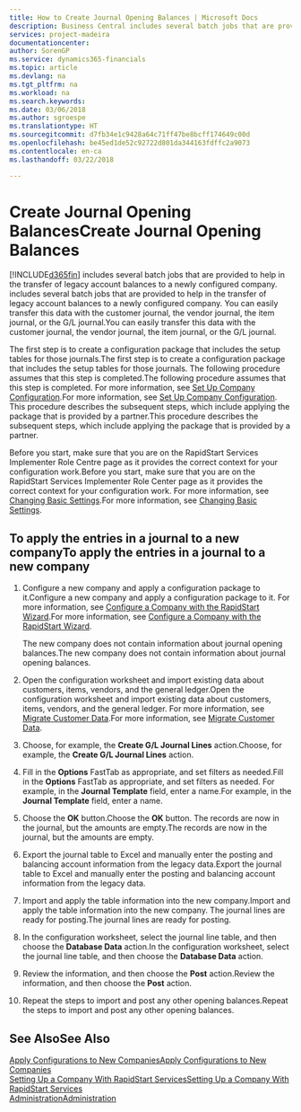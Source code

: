 ```yaml
---
title: How to Create Journal Opening Balances | Microsoft Docs
description: Business Central includes several batch jobs that are provided to help in the transfer of legacy account balances to a newly configured company. You can easily transfer this data with journals postings.
services: project-madeira
documentationcenter: 
author: SorenGP
ms.service: dynamics365-financials
ms.topic: article
ms.devlang: na
ms.tgt_pltfrm: na
ms.workload: na
ms.search.keywords: 
ms.date: 03/06/2018
ms.author: sgroespe
ms.translationtype: HT
ms.sourcegitcommit: d7fb34e1c9428a64c71ff47be8bcff174649c00d
ms.openlocfilehash: be45ed1de52c92722d801da344163fdffc2a9073
ms.contentlocale: en-ca
ms.lasthandoff: 03/22/2018

---
```

# <a name="create-journal-opening-balances"></a><span data-ttu-id="74430-104">Create Journal Opening Balances</span><span class="sxs-lookup"><span data-stu-id="74430-104">Create Journal Opening Balances</span></span>
[!INCLUDE[d365fin](includes/d365fin_md.md)]<span data-ttu-id="74430-105"> includes several batch jobs that are provided to help in the transfer of legacy account balances to a newly configured company.</span><span class="sxs-lookup"><span data-stu-id="74430-105"> includes several batch jobs that are provided to help in the transfer of legacy account balances to a newly configured company.</span></span> <span data-ttu-id="74430-106">You can easily transfer this data with the customer journal, the vendor journal, the item journal, or the G/L journal.</span><span class="sxs-lookup"><span data-stu-id="74430-106">You can easily transfer this data with the customer journal, the vendor journal, the item journal, or the G/L journal.</span></span>

<span data-ttu-id="74430-107">The first step is to create a configuration package that includes the setup tables for those journals.</span><span class="sxs-lookup"><span data-stu-id="74430-107">The first step is to create a configuration package that includes the setup tables for those journals.</span></span> <span data-ttu-id="74430-108">The following procedure assumes that this step is completed.</span><span class="sxs-lookup"><span data-stu-id="74430-108">The following procedure assumes that this step is completed.</span></span> <span data-ttu-id="74430-109">For more information, see [Set Up Company Configuration](admin-set-up-company-configuration.md).</span><span class="sxs-lookup"><span data-stu-id="74430-109">For more information, see [Set Up Company Configuration](admin-set-up-company-configuration.md).</span></span> <span data-ttu-id="74430-110">This procedure describes the subsequent steps, which include applying the package that is provided by a partner.</span><span class="sxs-lookup"><span data-stu-id="74430-110">This procedure describes the subsequent steps, which include applying the package that is provided by a partner.</span></span>  

<span data-ttu-id="74430-111">Before you start, make sure that you are on the RapidStart Services Implementer Role Centre page as it provides the correct context for your configuration work.</span><span class="sxs-lookup"><span data-stu-id="74430-111">Before you start, make sure that you are on the RapidStart Services Implementer Role Center page as it provides the correct context for your configuration work.</span></span> <span data-ttu-id="74430-112">For more information, see [Changing Basic Settings](ui-change-basic-settings.md).</span><span class="sxs-lookup"><span data-stu-id="74430-112">For more information, see [Changing Basic Settings](ui-change-basic-settings.md).</span></span>

## <a name="to-apply-the-entries-in-a-journal-to-a-new-company"></a><span data-ttu-id="74430-113">To apply the entries in a journal to a new company</span><span class="sxs-lookup"><span data-stu-id="74430-113">To apply the entries in a journal to a new company</span></span>  
1. <span data-ttu-id="74430-114">Configure a new company and apply a configuration package to it.</span><span class="sxs-lookup"><span data-stu-id="74430-114">Configure a new company and apply a configuration package to it.</span></span> <span data-ttu-id="74430-115">For more information, see [Configure a Company with the RapidStart Wizard](admin-how-to-configure-a-company-with-the-rapidstart-wizard.md).</span><span class="sxs-lookup"><span data-stu-id="74430-115">For more information, see [Configure a Company with the RapidStart Wizard](admin-how-to-configure-a-company-with-the-rapidstart-wizard.md).</span></span>  

    <span data-ttu-id="74430-116">The new company does not contain information about journal opening balances.</span><span class="sxs-lookup"><span data-stu-id="74430-116">The new company does not contain information about journal opening balances.</span></span>  

2. <span data-ttu-id="74430-117">Open the configuration worksheet and import existing data about customers, items, vendors, and the general ledger.</span><span class="sxs-lookup"><span data-stu-id="74430-117">Open the configuration worksheet and import existing data about customers, items, vendors, and the general ledger.</span></span> <span data-ttu-id="74430-118">For more information, see [Migrate Customer Data](admin-migrate-customer-data.md).</span><span class="sxs-lookup"><span data-stu-id="74430-118">For more information, see [Migrate Customer Data](admin-migrate-customer-data.md).</span></span>  
3. <span data-ttu-id="74430-119">Choose, for example, the **Create G/L Journal Lines** action.</span><span class="sxs-lookup"><span data-stu-id="74430-119">Choose, for example, the **Create G/L Journal Lines** action.</span></span>  
4. <span data-ttu-id="74430-120">Fill in the **Options** FastTab as appropriate, and set filters as needed.</span><span class="sxs-lookup"><span data-stu-id="74430-120">Fill in the **Options** FastTab as appropriate, and set filters as needed.</span></span> <span data-ttu-id="74430-121">For example, in the **Journal Template** field, enter a name.</span><span class="sxs-lookup"><span data-stu-id="74430-121">For example, in the **Journal Template** field, enter a name.</span></span>  
5. <span data-ttu-id="74430-122">Choose the **OK** button.</span><span class="sxs-lookup"><span data-stu-id="74430-122">Choose the **OK** button.</span></span> <span data-ttu-id="74430-123">The records are now in the journal, but the amounts are empty.</span><span class="sxs-lookup"><span data-stu-id="74430-123">The records are now in the journal, but the amounts are empty.</span></span>  
6. <span data-ttu-id="74430-124">Export the journal table to Excel and manually enter the posting and balancing account information from the legacy data.</span><span class="sxs-lookup"><span data-stu-id="74430-124">Export the journal table to Excel and manually enter the posting and balancing account information from the legacy data.</span></span>
7. <span data-ttu-id="74430-125">Import and apply the table information into the new company.</span><span class="sxs-lookup"><span data-stu-id="74430-125">Import and apply the table information into the new company.</span></span> <span data-ttu-id="74430-126">The journal lines are ready for posting.</span><span class="sxs-lookup"><span data-stu-id="74430-126">The journal lines are ready for posting.</span></span>  
8. <span data-ttu-id="74430-127">In the configuration worksheet, select the journal line table, and then choose the **Database Data** action.</span><span class="sxs-lookup"><span data-stu-id="74430-127">In the configuration worksheet, select the journal line table, and then choose the **Database Data** action.</span></span>  
9. <span data-ttu-id="74430-128">Review the information, and then choose the **Post** action.</span><span class="sxs-lookup"><span data-stu-id="74430-128">Review the information, and then choose the **Post** action.</span></span>  
10. <span data-ttu-id="74430-129">Repeat the steps to import and post any other opening balances.</span><span class="sxs-lookup"><span data-stu-id="74430-129">Repeat the steps to import and post any other opening balances.</span></span>  

## <a name="see-also"></a><span data-ttu-id="74430-130">See Also</span><span class="sxs-lookup"><span data-stu-id="74430-130">See Also</span></span>  
[<span data-ttu-id="74430-131">Apply Configurations to New Companies</span><span class="sxs-lookup"><span data-stu-id="74430-131">Apply Configurations to New Companies</span></span>](admin-apply-configuration-to-new-companies.md)  
[<span data-ttu-id="74430-132">Setting Up a Company With RapidStart Services</span><span class="sxs-lookup"><span data-stu-id="74430-132">Setting Up a Company With RapidStart Services</span></span>](admin-set-up-a-company-with-rapidstart.md)  
[<span data-ttu-id="74430-133">Administration</span><span class="sxs-lookup"><span data-stu-id="74430-133">Administration</span></span>](admin-setup-and-administration.md)

